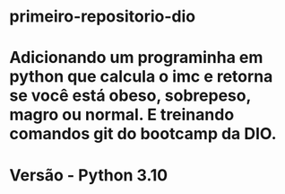 # primeiro-repositorio-dio
# Adicionando um programinha em python que calcula o imc e retorna se você está obeso, sobrepeso, magro ou normal. E treinando comandos git do bootcamp da DIO.
# Versão - Python 3.10
